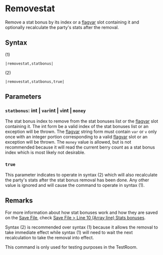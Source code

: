 # Removestat

Remove a stat bonus by its index or a [flagvar](../../../Flags%20arrays/flagvar.md) slot containing it and optionally recalculate the party's stats after the removal.

## Syntax

(1)

````
|removestat,statbonus|
````

(2)

````
|removestat,statbonus,true|
````

## Parameters

### `statbonus`: int | `var`int | `v`int | `money`

The stat bonus index to remove from the stat bonuses list or the [flagvar](../../../Flags%20arrays/flagvar.md) slot containing it. The int form be a valid index of the stat bonuses list or an exception will be thrown. The [flagvar](../../../Flags%20arrays/flagvar.md) string form must contain `var` or `v` only once with an integer portion corresponding to a valid [flagvar](../../../Flags%20arrays/flagvar.md) slot or an exception will be thrown. The `money` value is allowed, but is not recommended because it will read the current berry count as a stat bonus index which is most likely not desirable.

### `true`

This parameter indicates to operate in syntax (2) which will also recalculate the party's stats after the stat bonus removal has been done. Any other value is ignored and will cause the command to operate in syntax (1).

## Remarks

For more information about how stat bonuses work and how they are saved on the [Save File](../../../Data%20format/Save%20File.md), check [Save File > Line 10 (Array line) Stats bonuses](../../../Data%20format/Save%20File.md#line-10-array-line-stats-bonuses).

Syntax (2) is recommended over syntax (1) because it allows the removal to take immediate effect while syntax (1) will need to wait the next recalculation to take the removal into effect.

This command is only used for testing purposes in the TestRoom.
